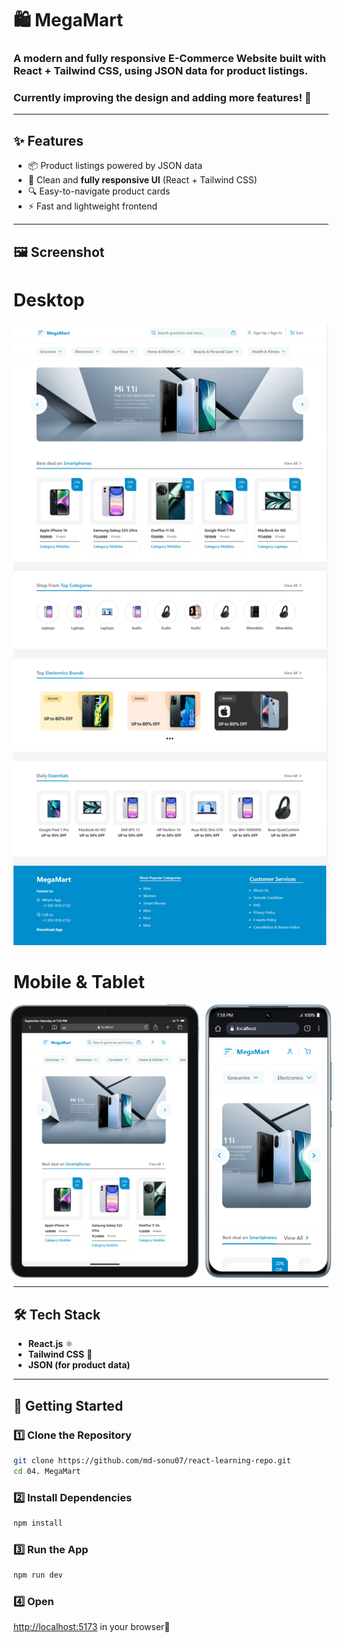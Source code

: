 # 🛍️ MegaMart

### A modern and fully **responsive E-Commerce Website** built with **React + Tailwind CSS**, using **JSON data** for product listings.  
### Currently improving the design and adding more features! 🚀  

---

## ✨ Features
- 📦 Product listings powered by JSON data  
- 🎨 Clean and **fully responsive UI** (React + Tailwind CSS)  
- 🔍 Easy-to-navigate product cards  
- ⚡ Fast and lightweight frontend  

---

## 🖼️ Screenshot

# Desktop
![MegaMart Screenshot](./public/e-commerce.png)

# Mobile & Tablet
<p style="display: flex; justify-content: center; gap: 10px; ">
    <img src="./public/tablet.png" alt="Tablet" width="60%" />
    <img src="./public/mobile.png" alt="Mobile" width="40%" />
</p>

---

## 🛠️ Tech Stack
- **React.js** ⚛️  
- **Tailwind CSS** 🎨  
- **JSON (for product data)**  

---

## 🚀 Getting Started

### 1️⃣ Clone the Repository
```bash
git clone https://github.com/md-sonu07/react-learning-repo.git
cd 04. MegaMart
```

### 2️⃣ Install Dependencies

```bash
npm install
```

### 3️⃣ Run the App

```bash
npm run dev
```

### 4️⃣ Open 
 [http://localhost:5173](http://localhost:5173) in your browser🎉

